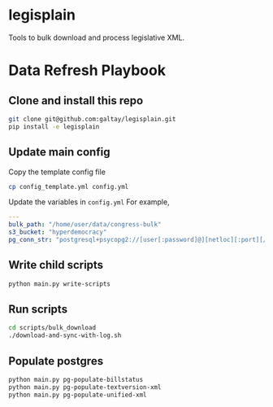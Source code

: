 # legisplain


Tools to bulk download and process legislative XML.


# Data Refresh Playbook


## Clone and install this repo

```bash
git clone git@github.com:galtay/legisplain.git
pip install -e legisplain
```

## Update main config

Copy the template config file

```bash
cp config_template.yml config.yml
```

Update the variables in `config.yml`
For example,

```yaml
---
bulk_path: "/home/user/data/congress-bulk"
s3_bucket: "hyperdemocracy"
pg_conn_str: "postgresql+psycopg2://[user[:password]@][netloc][:port][/dbname][?param1=value1&...]
```

## Write child scripts

```bash
python main.py write-scripts
```

## Run scripts

```bash
cd scripts/bulk_download
./download-and-sync-with-log.sh
```

## Populate postgres

```bash
python main.py pg-populate-billstatus
python main.py pg-populate-textversion-xml
python main.py pg-populate-unified-xml
```
